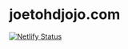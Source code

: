 # joetohdjojo.com

[![Netlify Status](https://api.netlify.com/api/v1/badges/172ed1fe-b633-4ff4-95e2-f401e77df6e7/deploy-status)](https://app.netlify.com/sites/josephtohdjojo/deploys)
